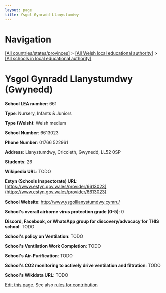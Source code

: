```yaml
---
layout: page
title: Ysgol Gynradd Llanystumdwy
---
```

# Navigation

[[All countries/states/provinces]](../../..) > [[All Welsh local educational authority]](../..) > [[All schools in local educational authority]](..)

# Ysgol Gynradd Llanystumdwy (Gwynedd)

**School LEA number**: 661

**Type**: Nursery, Infants & Juniors

**Type (Welsh)**: Welsh medium

**School Number**: 6613023

**Phone Number**: 01766 522961

**Address**: Llanystumdwy, Criccieth, Gwynedd, LL52 0SP

**Students**: 26

**Wikipedia URL**: TODO

**Estyn (Schools Inspectorate) URL**: [https://www.estyn.gov.wales/provider/6613023](https://www.estyn.gov.wales/provider/6613023)

**School Website**: http://www.ysgolllanystumdwy.cymru/

**School's overall airborne virus protection grade (0-5)**: 0

**Discord, Facebook, or WhatsApp group for discovery/advocacy for THIS school**: TODO

**School's policy on Ventilation**: TODO

**School's Ventilation Work Completion**: TODO

**School's Air-Purification**: TODO

**School's CO2 monitoring to actively drive ventilation and filtration**: TODO

**School's Wikidata URL**: TODO




[Edit this page](https://github.com/VentilationProject/Wales/edit/prif/./Gwynedd/Ysgol_Gynradd_Llanystumdwy.md). See also [rules for contribution](../../../contribution-rules/)